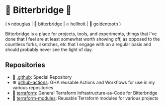 # 🌉 Bitterbridge 🌉
( 🌀 [ndouglas](https://github.com/ndouglas/) | 🌉 [bitterbridge](https://github.com/bitterbridge/) | ️‍🔥 [hellholt](https://github.com/hellholt/) | 🦷 [goldentooth](https://github.com/goldentooth/) )

Bitterbridge is a place for projects, tools, and experiments, things that I've done that I feel are at least somewhat worth showing off, as opposed to the countless forks, sketches, etc that I engage with on a regular basis and should probably never see the light of day.

## Repositories
- 👋 [.github](https://github.com/bitterbridge/.github): Special Repository
- ⚙️ [github-actions](https://github.com/bitterbridge/github-actions): GHA reusable Actions and Workflows for use in my various repositories
- 🚜 [terraform](https://github.com/bitterbridge/terraform): General Terraform Infrastructure-as-Code for Bitterbridge
- 🧩 [terraform-modules](https://github.com/bitterbridge/terraform-modules): Reusable Terraform modules for various projects